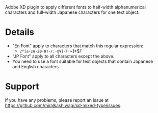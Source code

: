Adobe XD plugin to apply different fonts to half-width alphanumerical characters and full-width Japanese characters for one text object.

# Details
- "En Font" apply to characters that match this regular expression:
  - `/^[a-zA-Z0-9!-/:-@¥[-`{-~]*$/`
- "JP Font" apply to all characters except the above.
- You need to use a font suitable for text objects that contain Japanese and English characters.

# Support
If you have any problems, please report an issue at https://github.com/miralkashiwagi/xd-mixed-type/issues.
